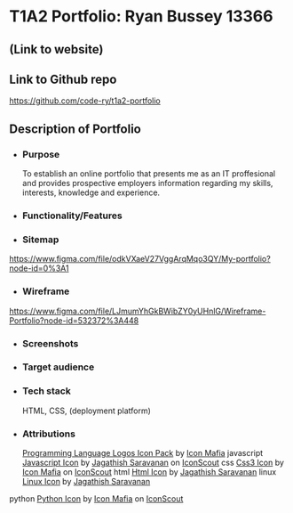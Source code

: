 # T1A2 Portfolio: Ryan Bussey 13366

## (Link to website)

## Link to Github repo

https://github.com/code-ry/t1a2-portfolio

## Description of Portfolio

- ### Purpose
  
  To establish an online portfolio that presents me as an IT proffesional and provides prospective employers information regarding my skills, interests, knowledge and experience.
  
- ### Functionality/Features
  
- ### Sitemap

https://www.figma.com/file/odkVXaeV27VggArqMqo3QY/My-portfolio?node-id=0%3A1

- ### Wireframe

https://www.figma.com/file/LJmumYhGkBWibZY0yUHnlG/Wireframe-Portfolio?node-id=532372%3A448
  
- ### Screenshots
  
- ### Target audience
  
- ### Tech stack

    HTML, CSS, (deployment platform)

- ### Attributions

  <a href="https://iconscout.com/icon-pack/programming-language-logos" target="_blank">Programming Language Logos Icon Pack</a> by <a href="https://iconscout.com/contributors/icon-mafia" target="_blank">Icon Mafia</a>
 javascript
<a href="https://iconscout.com/icons/javascript" target="_blank">Javascript Icon</a> by <a href="https://iconscout.com/contributors/jagathish">Jagathish Saravanan</a> on <a href="https://iconscout.com">IconScout</a>
css
<a href="https://iconscout.com/icons/css3" target="_blank">Css3 Icon</a> by <a href="https://iconscout.com/contributors/icon-mafia">Icon Mafia</a> on <a href="https://iconscout.com">IconScout</a>
html
<a href="https://iconscout.com/icons/html" target="_blank">Html Icon</a> by <a href="https://iconscout.com/contributors/jagathish" target="_blank">Jagathish Saravanan</a>
linux
<a href="https://iconscout.com/icons/linux" target="_blank">Linux Icon</a> by <a href="https://iconscout.com/contributors/jagathish" target="_blank">Jagathish Saravanan</a>

python
<a href="https://iconscout.com/icons/python" target="_blank">Python Icon</a> by <a href="https://iconscout.com/contributors/icon-mafia">Icon Mafia</a> on <a href="https://iconscout.com">IconScout</a>